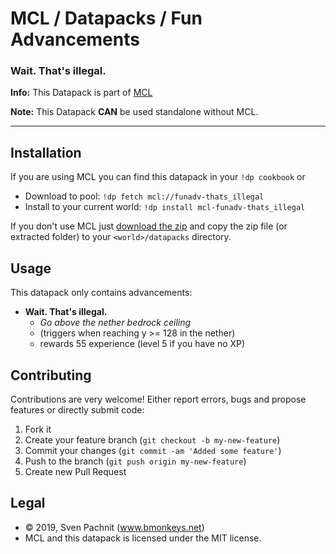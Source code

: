# MCL / Datapacks / Fun Advancements
### Wait. That's illegal.

**Info:** This Datapack is part of [MCL](https://github.com/2called-chaos/mcl)

**Note:** This Datapack **CAN** be used standalone without MCL.

---

## Installation

  If you are using MCL you can find this datapack in your `!dp cookbook` or

  * Download to pool: `!dp fetch mcl://funadv-thats_illegal`
  * Install to your current world: `!dp install mcl-funadv-thats_illegal`

  If you don't use MCL just [download the zip](https://github.com/mclistener/mcl-dp-funadv-thats_illegal/raw/releases/current.zip) and copy the zip file (or extracted folder) to your `<world>/datapacks` directory.

## Usage

  This datapack only contains advancements:

  * **Wait. That's illegal.**
    * *Go above the nether bedrock ceiling*
    * (triggers when reaching y >= 128 in the nether)
    * rewards 55 experience (level 5 if you have no XP)

## Contributing

  Contributions are very welcome! Either report errors, bugs and propose features or directly submit code:

  1. Fork it
  2. Create your feature branch (`git checkout -b my-new-feature`)
  3. Commit your changes (`git commit -am 'Added some feature'`)
  4. Push to the branch (`git push origin my-new-feature`)
  5. Create new Pull Request


## Legal

* © 2019, Sven Pachnit (www.bmonkeys.net)
* MCL and this datapack is licensed under the MIT license.
